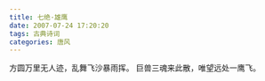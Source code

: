 ```yaml
---
title: 七绝·雄鹰
date: 2007-07-24 17:20:20
tags: 古典诗词
categories: 唐风
---
```

方圆万里无人迹，乱舞飞沙暴雨挥。
巨兽三魂来此散，唯望远处一鹰飞。